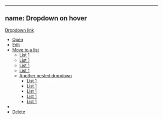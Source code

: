 
---
name: Dropdown on hover
---
<div class="dropdown dropdown--hover"><a href="#" data-toggle="dropdown">Dropdown link</a><em class="caret"></em>
  <ul class="ui-dropdown">
    <li><a href="#">Open</a></li>
    <li><a href="#">Edit</a></li>
    <li class="dropdown dropdown--hover"><a href="#">Move to a list</a>
      <ul class="ui-dropdown">
        <li><a href="#">List 1</a></li>
        <li><a href="#">List 1</a></li>
        <li><a href="#">List 1</a></li>
        <li><a href="#">List 1</a></li>
        <li class="dropdown dropdown--hover"><a href="#">Another nested dropdown</a>
          <ul class="ui-dropdown">
            <li><a href="#">List 1</a></li>
            <li><a href="#">List 1</a></li>
            <li><a href="#">List 1</a></li>
            <li><a href="#">List 1</a></li>
            <li><a href="#">List 1</a></li>
          </ul>
        </li>
      </ul>
    </li>
    <li class="seperator"></li>
    <li><a href="#">Delete</a></li>
  </ul>
</div>